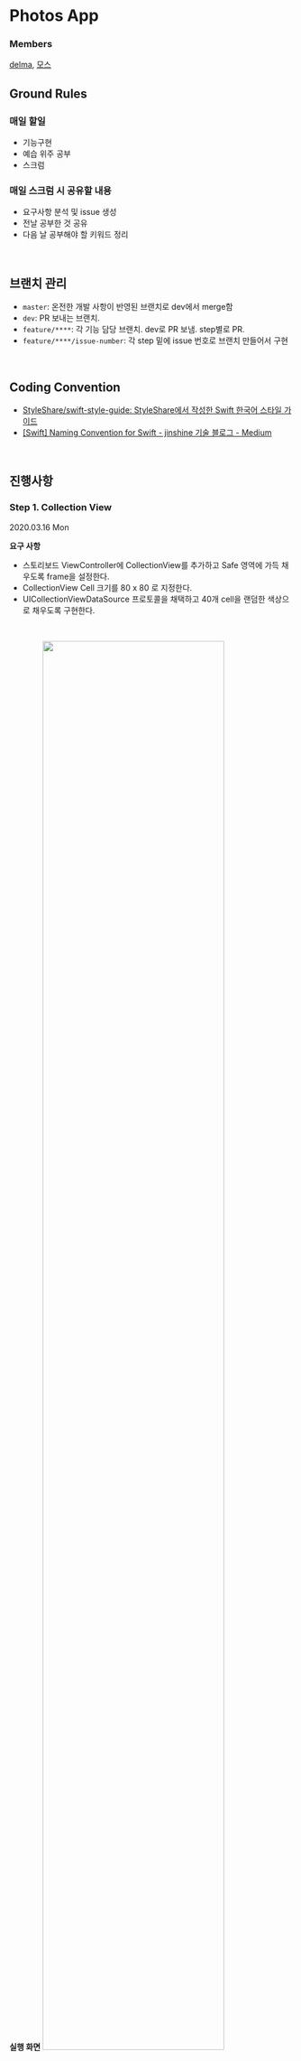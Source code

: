 
# Photos App
### Members
[delma](https://github.com/delmaSong), [모스](https://github.com/kjoonk)

## Ground Rules

### 매일 할일

- 기능구현
- 예습 위주 공부
- 스크럼

### 매일 스크럼 시 공유할 내용

- 요구사항 분석 및 issue 생성
- 전날 공부한 것 공유
- 다음 날 공부해야 할 키워드 정리

<br>

## 브랜치 관리

- `master`: 온전한 개발 사항이 반영된 브랜치로 dev에서 merge함
- `dev`: PR 보내는 브랜치.
- `feature/****`: 각 기능 담당 브랜치. dev로 PR 보냄.  step별로 PR.
- `feature/****/issue-number`: 각 step 밑에 issue 번호로 브랜치 만들어서 구현

<br>


## Coding Convention

- [StyleShare/swift-style-guide: StyleShare에서 작성한 Swift 한국어 스타일 가이드](https://github.com/StyleShare/swift-style-guide)
- [[Swift] Naming Convention for Swift - jinshine 기술 블로그 - Medium](https://medium.com/jinshine-%EA%B8%B0%EC%88%A0-%EB%B8%94%EB%A1%9C%EA%B7%B8/naming-convention-for-swift-fe15acf46a46)


<br>

## 진행사항

### Step 1. Collection View
2020.03.16 Mon


**요구 사항**
- 스토리보드 ViewController에 CollectionView를 추가하고 Safe 영역에 가득 채우도록 frame을 설정한다.
- CollectionView Cell 크기를 80 x 80 로 지정한다.
- UICollectionViewDataSource 프로토콜을 채택하고 40개 cell을 랜덤한 색상으로 채우도록 구현한다.

<br>

**실행 화면**
<img src = "https://i.imgur.com/y3ey19t.png" width = "80%"/>


<br>
<br>

### Step 2. Photos 라이브러리
2020.03.17 Tue

<br>

**요구 사항**
- UINavigationController를 Embed시키고, 타이틀을 'Photos'로 지정한다.
- PHAsset 프레임워크를 사용해서 사진보관함에 있는 사진 이미지를 Cell에 표시한다.
    - CollectionView Cell 크기를 100 x 100 로 변경한다.
    - Cell을 처리하기 위한 커스텀 클래스를 만들어서 지정한다.
    - Cell을 가득 채우도록 UIImageView를 추가한다.
- PHCachingImageManager 클래스를 활용해서 썸네일 이미지를 100 x 100 크기로 생성해서 Cell에 표시한다.
- PHPhotoLibrary 클래스에 사진보관함이 변경되는지 여부를 옵저버로 등록한다.

<br>

**실행 화면**

<img src = "https://i.imgur.com/U0xCF3M.png" width = "80%"/>


